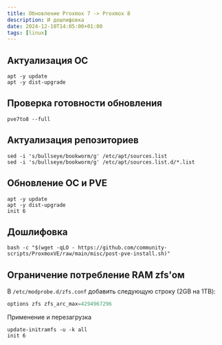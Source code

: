 ```yaml
---
title: Обновление Proxmox 7 -> Proxmox 8
description: И дошлифовка
date: 2024-12-10T14:05:00+01:00
tags: [linux]
---
```


## Актуализация ОС

```shell
apt -y update
apt -y dist-upgrade
```

## Проверка готовности обновления

```shell
pve7to8 --full
```

## Актуализация репозиториев

```shell
sed -i 's/bullseye/bookworm/g' /etc/apt/sources.list
sed -i 's/bullseye/bookworm/g' /etc/apt/sources.list.d/*.list
```

## Обновление ОС и PVE

```shell
apt -y update
apt -y dist-upgrade
init 6
```

## Дошлифовка

```shell
bash -c "$(wget -qLO - https://github.com/community-scripts/ProxmoxVE/raw/main/misc/post-pve-install.sh)"
```

## Ограничение потребление RAM zfs'ом
В `/etc/modprobe.d/zfs.conf` добавить следующую строку (2GB на 1TB):
```python
options zfs zfs_arc_max=4294967296
```

Применение и перезагрузка
```shell
update-initramfs -u -k all
init 6
```
